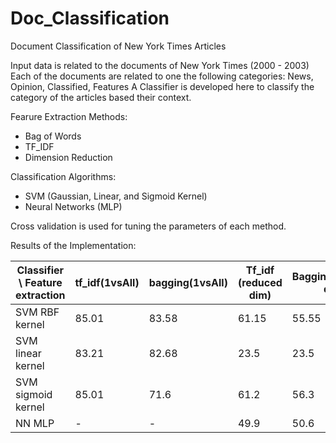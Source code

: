 # Doc_Classification
Document Classification of New York Times Articles

Input data is related to the documents of New York Times (2000 - 2003) 
Each of the documents are related to one the following categories: News, Opinion, Classified, Features
A Classifier is developed here to classify the category of the articles based their context.


Fearure Extraction Methods: 
- Bag of Words
- TF_IDF
- Dimension Reduction

Classification Algorithms:
- SVM (Gaussian, Linear, and Sigmoid Kernel)
- Neural Networks (MLP)

Cross validation is used for tuning the parameters of each method.

Results of the Implementation:


| Classifier \ Feature extraction | tf_idf(1vsAll) | bagging(1vsAll) | Tf_idf (reduced dim) | Bagging(reduced dim)	| tf_idf |	bagging	|
|---------------------------------|----------------|-----------------|----------------------|-----------------------|--------|---------|
| SVM RBF kernel                  |    85.01	    |    83.58        |   	 61.15           |	     55.55	        |  65.95 |   66.99	|
| SVM linear kernel               |    83.21	    |    82.68	      |      23.5	           |       23.5           |	 61.2	 |   66.05	|
| SVM sigmoid kernel              |    85.01	    |    71.6	        |      61.2	           |       56.3	          |  64.7	 |   66.75	|
|NN MLP                          |      -        |      -          |      49.9            |       50.6			      |   -    |     -    |





